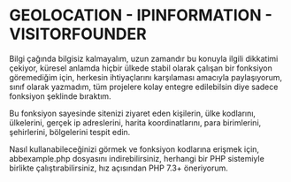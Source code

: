 # GEOLOCATION - IPINFORMATION - VISITORFOUNDER

Bilgi çağında bilgisiz kalmayalım, uzun zamandır bu konuyla ilgili dikkatimi çekiyor, küresel anlamda hiçbir ülkede stabil olarak çalışan bir fonksiyon göremediğim için, herkesin ihtiyaçlarını karşılaması amacıyla paylaşıyorum, sınıf olarak yazmadım, tüm projelere kolay entegre edilebilsin diye sadece fonksiyon şeklinde bıraktım.

Bu fonksiyon sayesinde sitenizi ziyaret eden kişilerin, ülke kodlarını, ülkelerini, gerçek ip adreslerini, harita koordinatlarını, para birimlerini, şehirlerini, bölgelerini tespit edin.

Nasıl kullanabileceğinizi görmek ve fonksiyon kodlarına erişmek için, abbexample.php dosyasını indirebilirsiniz, herhangi bir PHP sistemiyle birlikte çalıştırabilirsiniz, hız açısından PHP 7.3+ öneriyorum.
